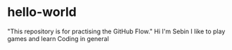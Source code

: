 # hello-world
"This repository is for practising the GitHub Flow."
Hi I'm Sebin I like to play games and learn Coding in general
